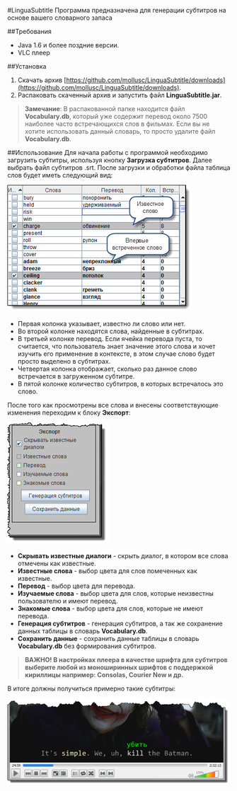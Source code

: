 #LinguaSubtitle
Программа предназначена для генерации субтитров на основе вашего словарного запаса

##Требования
* Java 1.6 и более поздние версии.
* VLC плеер

##Установка
1. Скачать архив [https://github.com/mollusc/LinguaSubtitle/downloads](https://github.com/mollusc/LinguaSubtitle/downloads).
2. Распаковать скаченный архив и запустить файл **LinguaSubtitle.jar**.

> **Замечание**: В распакованной папке находится файл **Vocabulary.db**, который уже содержит перевод около 7500 наиболее часто встречающихся слов в фильмах. Если вы не хотите использовать данный словарь, то просто удалите файл **Vocabulary.db**.

##Использование
Для начала работы с программой необходимо загрузить субтитры, используя кнопку **Загрузка субтитров**. Далее выбрать файл субтитров .srt. После загрузки и обработки файла таблица слов будет иметь следующий вид:

![Таблица](\screenshots\Table.png)

* Первая колонка указывает, известно ли слово или нет.
* Во второй колонке находятся слова, найденные в субтитрах.
* В третьей колонке перевод. Если ячейка перевода пуста, то считается, что пользователь знает значение этого слова и хочет изучить его применение в контексте, в этом случае слово будет просто выделено в субтитрах.
* Четвертая колонка отображает, сколько раз данное слово встречается в загруженном субтитре.
* В пятой колонке количество субтитров, в которых встречалось это слово.

После того как просмотрены все слова и внесены соответствующие изменения переходим к блоку **Экспорт**:

![Экспорт](\screenshots\Export.png)

* **Скрывать известные диалоги** - скрыть диалог, в котором все слова отмечены как известные.
* **Известные слова** - выбор цвета для слов помеченных как известные.
* **Перевод** - выбор цвета для перевода.
* **Изучаемые слова** - выбор цвета для слов, которые неизвестны пользователю и имеют перевод.
* **Знакомые слова** - выбор цвета для слов, которые не имеют перевода.
* **Генерация субтитров** - генерация субтитров, а так же сохранение данных таблицы в словарь **Vocabulary.db**.
* **Сохранить данные** - сохранить данные таблицы в  словарь **Vocabulary.db** без формирования субтитров.

> **ВАЖНО! В настройках плеера в качестве шрифта для субтитров выберите любой из моноширинныx шрифтов с поддержкой кириллицы например: Consolas, Courier New и др.**

В итоге должны получиться примерно такие субтитры:

![Пример](\screenshots\Examle.png)
